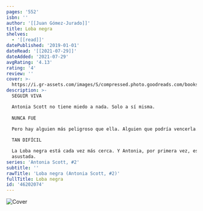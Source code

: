```yaml
---
pages: '552'
isbn: ''
author: '[[Juan Gómez-Jurado]]'
title: Loba negra
shelves:
  - '[[read]]'
datePublished: '2019-01-01'
dateRead: '[[2021-07-29]]'
dateAdded: '2021-07-29'
avgRating: '4.13'
rating: '4'
review: ''
cover: >-
  https://i.gr-assets.com/images/S/compressed.photo.goodreads.com/books/1572791309l/46202074.jpg
description: >-
  SEGUIR VIVA  

  Antonia Scott no tiene miedo a nada. Solo a sí misma.  
    
  NUNCA FUE  

  Pero hay alguien más peligroso que ella. Alguien que podría vencerla.  
    
  TAN DIFÍCIL  

  La Loba negra está cada vez más cerca. Y Antonia, por primera vez, está
  asustada.
series: 'Antonia Scott, #2'
subtitle: ''
rawTitle: 'Loba negra (Antonia Scott, #2)'
fullTitle: Loba negra
id: '46202074'
---
```

![Cover](https:&#x2F;&#x2F;i.gr-assets.com&#x2F;images&#x2F;S&#x2F;compressed.photo.goodreads.com&#x2F;books&#x2F;1572791309l&#x2F;46202074.jpg)
